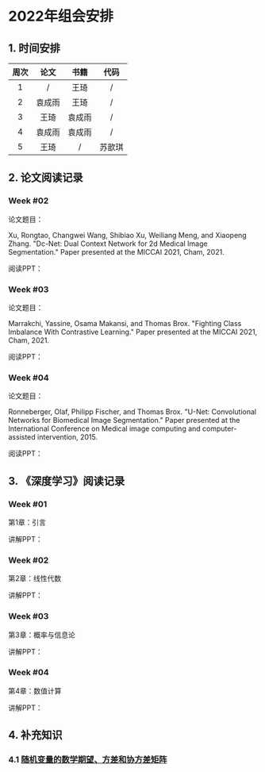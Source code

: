 <head>
    <script src="https://cdn.mathjax.org/mathjax/latest/MathJax.js?config=TeX-AMS-MML_HTMLorMML" type="text/javascript"></script>
    <script type="text/x-mathjax-config">
        MathJax.Hub.Config({
            tex2jax: {
            skipTags: ['script', 'noscript', 'style', 'textarea', 'pre'],
            inlineMath: [['$','$']]
            }
        });
    </script>
</head>

# 2022年组会安排

## 1. 时间安排

| 周次 | 论文 | 书籍 | 代码 |
| :------:| :------: | :------: | :------: |
| 1 | / | 王琦 | / |
| 2 | 袁成雨 | 王琦 | / |
| 3 | 王琦 | 袁成雨 | / |
| 4 | 袁成雨 | 袁成雨 | / |
| 5 | 王琦 | / | 苏歆琪 |

## 2. 论文阅读记录
### Week #02  

论文题目：

Xu, Rongtao, Changwei Wang, Shibiao Xu, Weiliang Meng, and Xiaopeng Zhang. "Dc-Net: Dual Context Network for 2d Medical Image Segmentation." Paper presented at the MICCAI 2021, Cham, 2021.

阅读PPT：

### Week #03
论文题目：

Marrakchi, Yassine, Osama Makansi, and Thomas Brox. "Fighting Class Imbalance With Contrastive Learning." Paper presented at the MICCAI 2021, Cham, 2021.  

阅读PPT：  

### Week #04
论文题目：

Ronneberger, Olaf, Philipp Fischer, and Thomas Brox. "U-Net: Convolutional Networks for Biomedical Image Segmentation." Paper presented at the International Conference on Medical image computing and computer-assisted intervention, 2015.

阅读PPT：


## 3. 《深度学习》阅读记录
### Week #01
第1章：引言

讲解PPT：  

### Week #02
第2章：线性代数

讲解PPT：

### Week #03
第3章：概率与信息论

讲解PPT：

### Week #04
第4章：数值计算

讲解PPT：

## 4. 补充知识
### 4.1 [随机变量的数学期望、方差和协方差矩阵](./appendix/exp_var.pdf)